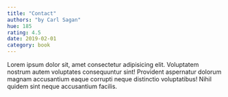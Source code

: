 ```yaml
---
title: "Contact"
authors: "by Carl Sagan"
hue: 185
rating: 4.5
date: 2019-02-01
category: book
---
```


Lorem ipsum dolor sit, amet consectetur adipisicing elit. Voluptatem nostrum autem voluptates consequuntur sint! Provident aspernatur dolorum magnam accusantium eaque corrupti neque distinctio voluptatibus! Nihil quidem sint neque accusantium facilis.